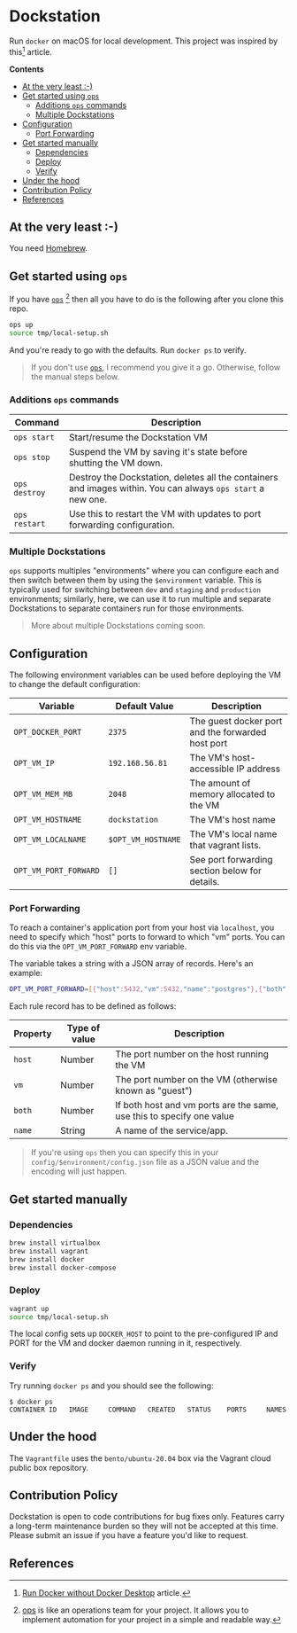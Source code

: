 # Dockstation

Run `docker` on macOS for local development. This project was inspired by this[^1] article.

**Contents**
- [At the very least :-)](#at-the-very-least--)
- [Get started using `ops`](#get-started-using-ops)
  - [Additions `ops` commands](#additions-ops-commands)
  - [Multiple Dockstations](#multiple-dockstations)
- [Configuration](#configuration)
  - [Port Forwarding](#port-forwarding)
- [Get started manually](#get-started-manually)
  - [Dependencies](#dependencies)
  - [Deploy](#deploy)
  - [Verify](#verify)
- [Under the hood](#under-the-hood)
- [Contribution Policy](#contribution-policy)
- [References](#references)

## At the very least :-)

You need [Homebrew](https://brew.sh).

## Get started using `ops`

If you have [`ops`](https://github.com/nickthecook/ops) [^2] then all you have to do is the following after you clone this repo.

```sh
ops up
source tmp/local-setup.sh
```

And you're ready to go with the defaults.  Run `docker ps` to verify.

> If you don't use [`ops`](https://github.com/nickthecook/ops), I recommend you give it a go. Otherwise, follow the manual steps below.

### Additions `ops` commands

| Command       | Description                                                                                                   |
| ------------- | ------------------------------------------------------------------------------------------------------------- |
| `ops start`   | Start/resume the Dockstation VM                                                                               |
| `ops stop`    | Suspend the VM by saving it's state before shutting the VM down.                                              |
| `ops destroy` | Destroy the Dockstation, deletes all the containers and images within. You can always `ops start`  a new one. |
| `ops restart` | Use this to restart the VM with updates to port forwarding configuration.                                     |

### Multiple Dockstations

`ops` supports multiples "environments" where you can configure each and then switch between them by using the `$environment` variable. This is typically used for switching between `dev` and `staging` and `production` environments; similarly, here, we can use it to run multiple and separate Dockstations to separate containers run for those environments.

> More about multiple Dockstations coming soon.

## Configuration

The following environment variables can be used before deploying the VM to change the default configuration:

| Variable              | Default Value      | Description                                       |
| --------------------- | ------------------ | ------------------------------------------------- |
| `OPT_DOCKER_PORT`     | `2375`             | The guest docker port and the forwarded host port |
| `OPT_VM_IP`           | `192.168.56.81`    | The VM's host-accessible IP address               |
| `OPT_VM_MEM_MB`       | `2048`             | The amount of memory allocated to the VM          |
| `OPT_VM_HOSTNAME`     | `dockstation`      | The VM's host name                                |
| `OPT_VM_LOCALNAME`    | `$OPT_VM_HOSTNAME` | The VM's local name that vagrant lists.           |
| `OPT_VM_PORT_FORWARD` | `[]`               | See port forwarding section below for details.    |

### Port Forwarding

To reach a container's application port from your host via `localhost`, you need to specify which "host" ports to forward to which "vm" ports. You can do this via the `OPT_VM_PORT_FORWARD` env variable.

The variable takes a string with a JSON array of records. Here's an example:

```sh
OPT_VM_PORT_FORWARD=[{"host":5432,"vm":5432,"name":"postgres"},{"both":6379,name:"redis"}]
```

Each rule record has to be defined as follows:

| Property | Type of value | Description                                                           |
| -------- | ------------- | --------------------------------------------------------------------- |
| `host`   | Number        | The port number on the host running the VM                            |
| `vm`     | Number        | The port number on the VM (otherwise known as "guest")                |
| `both`   | Number        | If both host and vm ports are the same, use this to specify one value |
| `name`   | String        | A name of the service/app.                                            |

> If you're using `ops` then you can specify this in your `config/$environment/config.json` file as a JSON value and the encoding will just happen.

## Get started manually

### Dependencies

```sh
brew install virtualbox
brew install vagrant
brew install docker
brew install docker-compose
```

### Deploy

```sh
vagrant up
source tmp/local-setup.sh
```

The local config sets up `DOCKER_HOST` to point to the pre-configured IP and PORT for the VM and docker daemon running in it, respectively.

### Verify

Try running `docker ps` and you should see the following:

```
$ docker ps
CONTAINER ID   IMAGE     COMMAND   CREATED   STATUS    PORTS     NAMES
```
## Under the hood

The `Vagrantfile` uses the `bento/ubuntu-20.04` box via the Vagrant cloud public box repository.

## Contribution Policy

Dockstation is open to code contributions for bug fixes only. Features carry a long-term maintenance burden so they will not be accepted at this time. Please submit an issue if you have a feature you'd like to request.

## References

[^1]: [Run Docker without Docker Desktop](https://dhwaneetbhatt.com/blog/run-docker-without-docker-desktop-on-macos) article.

[^2]: [ops](https://github.com/nickthecook/ops) is like an operations team for your project. It allows you to implement automation for your project in a simple and readable way.

